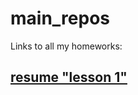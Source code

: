 # main_repos
Links to all my homeworks:
## [resume "lesson 1"](https://savinganimals.github.io/klyho_maksim_homework1/index.html)